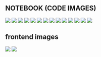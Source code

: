 ## NOTEBOOK (CODE IMAGES)
![]("/images/notebook1.JPG")
![]("/images/notebook2.JPG")
![]("/images/notebook3.JPG")
![]("/images/notebook4.JPG")
![]("/images/notebook5.JPG")
![]("/images/notebook6.JPG")
![]("/images/notebook7.JPG")
![]("/images/notebook8.JPG")
![]("/images/notebook9.JPG")
![]("/images/notebook10.JPG")
![]("/images/notebook11.JPG")
![]("/images/notebook12.JPG")
![]("/images/notebook13.JPG")
![]("/images/notebook14.JPG")

## frontend images
![]("/images/frontend1.JPG")
![]("/images/frontend2.JPG")